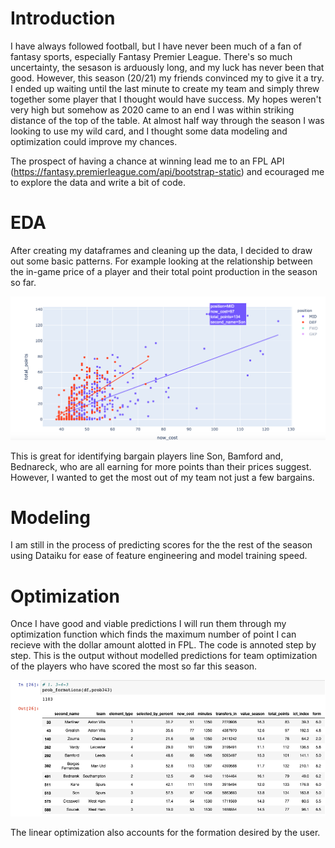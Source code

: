 # Introduction 
I have always followed football, but I have never been much of a fan of fantasy sports, especially Fantasy Premier League. There's so much uncertainty, the sesason is arduously long, and my luck has never been that good. However, this season (20/21) my friends convinced my to give it a try. I ended up waiting until the last minute to create my team and simply threw together some player that I thought would have success. My hopes weren't very high but somehow as 2020 came to an end I was within striking distance of the top of the table. At almost half way through the season I was looking to use my wild card, and I thought some data modeling and optimization could improve my chances.

The prospect of having a chance at winning lead me to an FPL API (https://fantasy.premierleague.com/api/bootstrap-static) and ecouraged me to explore the data and write a bit of code.

# EDA
After creating my dataframes and cleaning up the data, I decided to draw out some basic patterns. For example looking at the relationship between the in-game price of a player and their total point production in the season so far.

![alt text](https://github.com/alexanderd14/FPL-Optimization/blob/main/fpl.png)

This is great for identifying bargain players line Son, Bamford and, Bednareck, who are all earning for more points than their prices suggest. However, I wanted to get the most out of my team not just a few bargains.

# Modeling 
I am still in the process of predicting scores for the the rest of the season using Dataiku for ease of feature engineering and model training speed.

# Optimization
Once I have good and viable predictions I will run them through my optimization function which finds the maximum number of point I can recieve with the dollar amount alotted in FPL. The code is annoted step by step. This is the output without modelled predictions for team optimization of the players who have scored the most so far this season. 

![alt text](https://github.com/alexanderd14/FPL-Optimization/blob/main/fpl2.png)

The linear optimization also accounts for the formation desired by the user.
